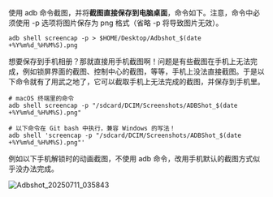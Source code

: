 使用 adb 命令截图，并将**截图直接保存到电脑桌面**，命令如下。注意，命令中必须使用 -p 选项将图片保存为 png 格式（省略 -p 将导致图片无效）。

```shell
adb shell screencap -p > $HOME/Desktop/Adbshot_$(date +%Y%m%d_%H%M%S).png
```

想要保存到手机相册？那就直接用手机截图啊！问题是有些截图在手机上无法完成，例如锁屏界面的截图、控制中心的截图，等等，手机上没法直接截图。于是以下命令就有了用武之地了，它可以截取手机上无法完成的截图，并保存到手机里。

```shell
# macOS 终端里的命令
adb shell screencap -p "/sdcard/DCIM/Screenshots/ADBShot_$(date +%Y%m%d_%H%M%S).png"

# 以下命令在 Git bash 中执行，兼容 Windows 的写法！
adb shell 'screencap -p "/sdcard/DCIM/Screenshots/ADBShot_$(date +%Y%m%d_%H%M%S).png"'
```

例如以下手机解锁时的动画截图，不使用 adb 命令，改用手机默认的截图方式似乎没办法完成。

![Adbshot_20250711_035843](https://lib.zhaiduting.work.gd/uPic/Adbshot_20250711_035843.png)
